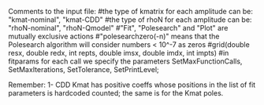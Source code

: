 Comments to the input file:
#the type of kmatrix for each amplitude can be: "kmat-nominal", "kmat-CDD"
#the type of rhoN for each amplitude can be: "rhoN-nominal", "rhoN-Qmodel"
#"Fit", "Polesearch" and "Plot" are mutually exclusive actions
#"polesearchzero(-n)" means that the Polesearch algorithm will consider numbers < 10^-7 as zeros 
#grid(double resx, double redx, int repts, double imsx, double imdx, int impts)
#in fitparams for each call we specify the parameters SetMaxFunctionCalls, SetMaxIterations, SetTolerance, SetPrintLevel;

Remember:
1- CDD Kmat has positive coeffs whose positions in the list of fit parameters is hardcoded counted; the same is for the Kmat poles.
